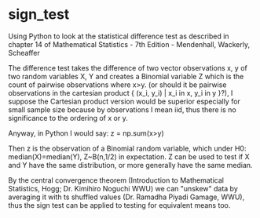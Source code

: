 # sign_test
Using Python to look at the statistical difference test as described in chapter 14 of Mathematical Statistics - 7th Edition - Mendenhall, Wackerly, Scheaffer

The difference test takes the difference of two vector observations x, y of two random variables X, Y and creates a Binomial variable Z which is the count of pairwise observations where x>y. (or should it be pairwise observations in the cartesian product { (x_i, y_i) | x_i in x, y_i in y }?), I suppose the Cartesian product version would be superior especially for small sample size because by observations I mean iid, thus there is no significance to the ordering of x or y.

Anyway, in Python I would say:
z = np.sum(x>y)

Then z is the observation of a Binomial random variable, which under H0: median(X)=median(Y), Z~B(n,1/2) in expectation. Z can be used to test if X and Y have the same distribution, or more generally have the same median.

By the central convergence theorem (Introduction to Mathematical Statistics, Hogg; Dr. Kimihiro Noguchi WWU) we can "unskew" data by averaging it with ts shuffled values (Dr. Ramadha Piyadi Gamage, WWU), thus the sign test can be applied to testing for equivalent means too.
